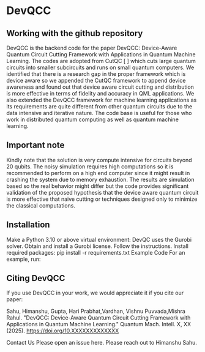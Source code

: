 # DevQCC
## Working with the github repository
DevQCC is the backend code for the paper DevQCC: Device-Aware Quantum Circuit Cutting Framework with Applications in Quantum Machine Learning. The codes are adopted from CutQC [ ] which  cuts large quantum circuits into smaller subcircuits and runs on small quantum computers. We identified that there is a research gap in the proper framework which is device aware so we appended the CutQC framework to append device awareness and found out that device aware circuit cutting and distribution is more effective in terms of fidelity and accuracy in QML applications. We also extended the DevQCC framework for machine learning applications as its requirements are quite different from other quantum circuits due to the data intensive and iterative nature.   The code base is useful for those who work in distributed quantum computing as well as quantum machine learning. 


## Important note
Kindly note that the solution is very compute intensive for circuits beyond 20 qubits. The noisy simulation requires high computations so it is recommended to perform on a high end computer since it might result in crashing the system due to memory exhaustion. The results are simulation based so the real behavior might differ but the code provides significant validation of the proposed hypothesis that the device aware quantum circuit is more effective that naive cutting or techniques designed only to minimize the classical computations.  


## Installation
Make a Python 3.10 or above  virtual environment:
DevQC uses the Gurobi solver. Obtain and install a Gurobi license. Follow the instructions.
Install required packages:
pip install -r requirements.txt
Example Code
For an example, run:

## Citing DevQCC
If you use DevQCC in your work, we would appreciate it if you cite our paper:

Sahu, Himanshu, Gupta, Hari Prabhat,Vardhan, Vishnu Puvvada,Mishra Rahul. "DevQCC: Device-Aware Quantum Circuit Cutting Framework with Applications in Quantum Machine Learning." Quantum Mach. Intell. X, XX (2025). https://doi.org/10.XXXXXXXXXXXXX

Contact Us
Please open an issue here. Please reach out to Himanshu Sahu.
